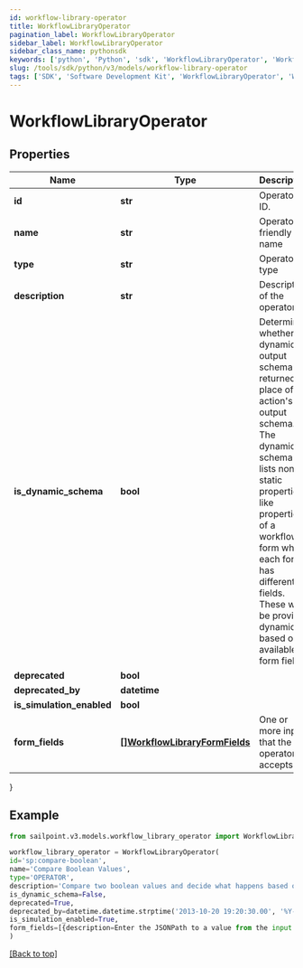 ```yaml
---
id: workflow-library-operator
title: WorkflowLibraryOperator
pagination_label: WorkflowLibraryOperator
sidebar_label: WorkflowLibraryOperator
sidebar_class_name: pythonsdk
keywords: ['python', 'Python', 'sdk', 'WorkflowLibraryOperator', 'WorkflowLibraryOperator'] 
slug: /tools/sdk/python/v3/models/workflow-library-operator
tags: ['SDK', 'Software Development Kit', 'WorkflowLibraryOperator', 'WorkflowLibraryOperator']
---
```


# WorkflowLibraryOperator


## Properties

Name | Type | Description | Notes
------------ | ------------- | ------------- | -------------
**id** | **str** | Operator ID. | [optional] 
**name** | **str** | Operator friendly name | [optional] 
**type** | **str** | Operator type | [optional] 
**description** | **str** | Description of the operator | [optional] 
**is_dynamic_schema** | **bool** | Determines whether the dynamic output schema is returned in place of the action's output schema. The dynamic schema lists non-static properties, like properties of a workflow form where each form has different fields. These will be provided dynamically based on available form fields. | [optional] 
**deprecated** | **bool** |  | [optional] 
**deprecated_by** | **datetime** |  | [optional] 
**is_simulation_enabled** | **bool** |  | [optional] 
**form_fields** | [**[]WorkflowLibraryFormFields**](workflow-library-form-fields) | One or more inputs that the operator accepts | [optional] 
}

## Example

```python
from sailpoint.v3.models.workflow_library_operator import WorkflowLibraryOperator

workflow_library_operator = WorkflowLibraryOperator(
id='sp:compare-boolean',
name='Compare Boolean Values',
type='OPERATOR',
description='Compare two boolean values and decide what happens based on the result.',
is_dynamic_schema=False,
deprecated=True,
deprecated_by=datetime.datetime.strptime('2013-10-20 19:20:30.00', '%Y-%m-%d %H:%M:%S.%f'),
is_simulation_enabled=True,
form_fields=[{description=Enter the JSONPath to a value from the input to compare to Variable B., helpText=, label=Variable A, name=variableA.$, required=true, type=text}, {helpText=Select an operation., label=Operation, name=operator, options=[{label=Equals, value=BooleanEquals}], required=true, type=select}, {description=Enter the JSONPath to a value from the input to compare to Variable A., helpText=, label=Variable B, name=variableB.$, required=false, type=text}, {description=Enter True or False., helpText=, label=Variable B, name=variableB, required=false, type=text}]
)

```
[[Back to top]](#) 

